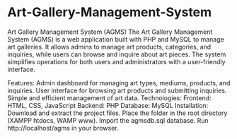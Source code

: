 # Art-Gallery-Management-System
Art Gallery Management System (AGMS)
The Art Gallery Management System (AGMS) is a web application built with PHP and MySQL to manage art galleries. It allows admins to manage art products, categories, and inquiries, while users can browse and inquire about art pieces. The system simplifies operations for both users and administrators with a user-friendly interface.

Features:
Admin dashboard for managing art types, mediums, products, and inquiries.
User interface for browsing art products and submitting inquiries.
Simple and efficient management of art data.
Technologies:
Frontend: HTML, CSS, JavaScript
Backend: PHP
Database: MySQL
Installation:
Download and extract the project files.
Place the folder in the root directory (XAMPP htdocs, WAMP www).
Import the agmsdb.sql database.
Run http://localhost/agms in your browser.
